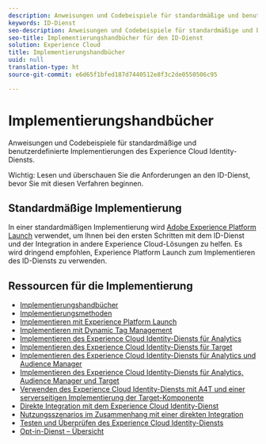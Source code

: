 ```yaml
---
description: Anweisungen und Codebeispiele für standardmäßige und benutzerdefinierte Implementierungen des Experience Cloud Identity-Diensts.
keywords: ID-Dienst
seo-description: Anweisungen und Codebeispiele für standardmäßige und benutzerdefinierte Implementierungen des Experience Cloud Identity-Diensts.
seo-title: Implementierungshandbücher für den ID-Dienst
solution: Experience Cloud
title: Implementierungshandbücher
uuid: null
translation-type: ht
source-git-commit: e6d65f1bfed187d7440512e8f3c2de0550506c95

---
```



# Implementierungshandbücher

Anweisungen und Codebeispiele für standardmäßige und benutzerdefinierte Implementierungen des Experience Cloud Identity-Diensts.

Wichtig: Lesen und überschauen Sie die Anforderungen an den ID-Dienst, bevor Sie mit diesen Verfahren beginnen.

## Standardmäßige Implementierung

In einer standardmäßigen Implementierung wird [Adobe Experience Platform Launch](https://docs.adobelaunch.com/) verwendet, um Ihnen bei den ersten Schritten mit dem ID-Dienst und der Integration in andere Experience Cloud-Lösungen zu helfen. Es wird dringend empfohlen, Experience Platform Launch zum Implementieren des ID-Diensts zu verwenden.

## Ressourcen für die Implementierung

* [Implementierungshandbücher](implementation-guides.md)
* [Implementierungsmethoden](implementation-methods.md)
* [Implementieren mit Experience Platform Launch](ecid-implement-with-launch.md)
* [Implementieren mit Dynamic Tag Management](standard.md)
* [Implementieren des Experience Cloud Identity-Diensts für Analytics](setup-analytics.md)
* [Implementieren des Experience Cloud Identity-Diensts für Target](setup-target.md)
* [Implementieren des Experience Cloud Identity-Diensts für Analytics und Audience Manager](setup-aam-analytics.md)
* [Implementieren des Experience Cloud Identity-Diensts für Analytics, Audience Manager und Target](setup-aam-analytics-target.md)
* [Verwenden des Experience Cloud Identity-Diensts mit A4T und einer serverseitigen Implementierung der Target-Komponente](ecid-a4t-target.md)
* [Direkte Integration mit dem Experience Cloud Identity-Dienst](direct-integration.md)
* [Nutzungsszenarios im Zusammenhang mit einer direkten Integration](direct-integration-examples.md)
* [Testen und Überprüfen des Experience Cloud Identity-Diensts](test-verify.md)
* [Opt-in-Dienst – Übersicht](opt-in-service/optin-overview.md)
